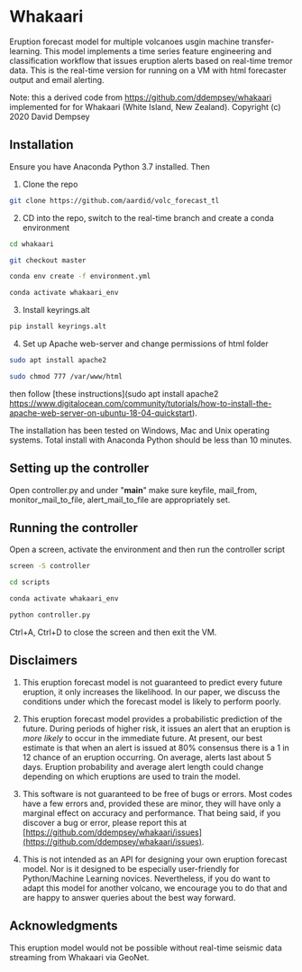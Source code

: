 # Whakaari
Eruption forecast model for multiple volcanoes usgin machine transfer-learning.
This model implements a time series feature engineering and classification workflow that issues eruption alerts based on real-time tremor data. This is the real-time version for running on a VM with html forecaster output and email alerting.

Note: this a derived code from https://github.com/ddempsey/whakaari implemented for for Whakaari (White Island, New Zealand). Copyright (c) 2020 David Dempsey

## Installation

Ensure you have Anaconda Python 3.7 installed. Then

1. Clone the repo

```bash
git clone https://github.com/aardid/volc_forecast_tl
```

2. CD into the repo, switch to the real-time branch and create a conda environment

```bash
cd whakaari

git checkout master

conda env create -f environment.yml

conda activate whakaari_env
```

3. Install keyrings.alt

```bash
pip install keyrings.alt
```

4. Set up Apache web-server and change permissions of html folder

```bash
sudo apt install apache2

sudo chmod 777 /var/www/html
```

then follow [these instructions](sudo apt install apache2 https://www.digitalocean.com/community/tutorials/how-to-install-the-apache-web-server-on-ubuntu-18-04-quickstart). 

The installation has been tested on Windows, Mac and Unix operating systems. Total install with Anaconda Python should be less than 10 minutes.

## Setting up the controller
Open controller.py and under "__main__" make sure keyfile, mail_from, monitor_mail_to_file, alert_mail_to_file are appropriately set.

## Running the controller
Open a screen, activate the environment and then run the controller script
```bash
screen -S controller

cd scripts

conda activate whakaari_env

python controller.py
```

Ctrl+A, Ctrl+D to close the screen and then exit the VM.

## Disclaimers
1. This eruption forecast model is not guaranteed to predict every future eruption, it only increases the likelihood. In our paper, we discuss the conditions under which the forecast model is likely to perform poorly.

2. This eruption forecast model provides a probabilistic prediction of the future. During periods of higher risk, it issues an alert that an eruption is *more likely* to occur in the immediate future. At present, our best estimate is that when an alert is issued at 80% consensus there is a 1 in 12 chance of an eruption occurring. On average, alerts last about 5 days. Eruption probability and average alert length could change depending on which eruptions are used to train the model.

3. This software is not guaranteed to be free of bugs or errors. Most codes have a few errors and, provided these are minor, they will have only a marginal effect on accuracy and performance. That being said, if you discover a bug or error, please report this at [https://github.com/ddempsey/whakaari/issues](https://github.com/ddempsey/whakaari/issues).

4. This is not intended as an API for designing your own eruption forecast model. Nor is it designed to be especially user-friendly for Python/Machine Learning novices. Nevertheless, if you do want to adapt this model for another volcano, we encourage you to do that and are happy to answer queries about the best way forward. 

## Acknowledgments
This eruption model would not be possible without real-time seismic data streaming from Whakaari via GeoNet.

